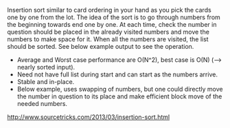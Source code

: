 Insertion sort similar to card ordering in your hand as you pick the cards one by one from the lot. The idea of the sort is to go through numbers from the beginning towards end one by one. At each time, check the number in question should be placed in the already visited numbers and move the numbers to make space for it. When all the numbers are visited, the list should be sorted. See below example output to see the operation.

- Average and Worst case performance are O(N^2), best case is O(N) (--> nearly sorted input).
- Need not have full list during start and can start as the numbers arrive.
- Stable and in-place.
- Below example, uses swapping of numbers, but one could directly move the number in question to its place and make efficient block move of the needed numbers.

http://www.sourcetricks.com/2013/03/insertion-sort.html
